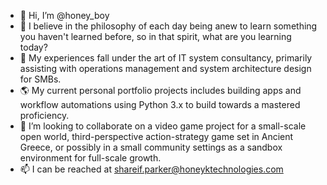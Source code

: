 - 👋 Hi, I’m @honey_boy
- 👀 I believe in the philosophy of each day being anew to learn something you haven't learned before, so in that spirit, what are you learning today?
- 🌱 My experiences fall under the art of IT system consultancy, primarily assisting with operations management and system architecture design for SMBs.
- 🌎 My current personal portfolio projects includes building apps and workflow automations using Python 3.x to build towards a mastered proficiency. 
- 💞️ I’m looking to collaborate on a video game project for a small-scale open world, third-perspective action-strategy game set in Ancient Greece, or possibly in a small community settings as a sandbox environment for full-scale growth. 
- 📫 I can be reached at shareif.parker@honeyktechnologies.com

<!---
hktechnologies/hktechnologies is a ✨ special ✨ repository because its `README.md` (this file) appears on your GitHub profile.
You can click the Preview link to take a look at your changes.
--->
